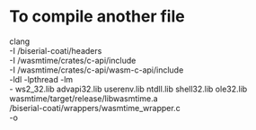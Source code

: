 # To compile another file
clang <src-file> \
-I <relative-path-to>/biserial-coati/headers \
-I <relative-path-to>/wasmtime/crates/c-api/include \
-I <relative-path-to>/wasmtime/crates/c-api/wasm-c-api/include \
<if-on-linux> -ldl -lpthread -lm \
<if-on-windows> - ws2_32.lib advapi32.lib userenv.lib ntdll.lib shell32.lib ole32.lib \
wasmtime/target/release/libwasmtime.a \
<relative-path-to>/biserial-coati/wrappers/wasmtime_wrapper.c \
-o <destination>